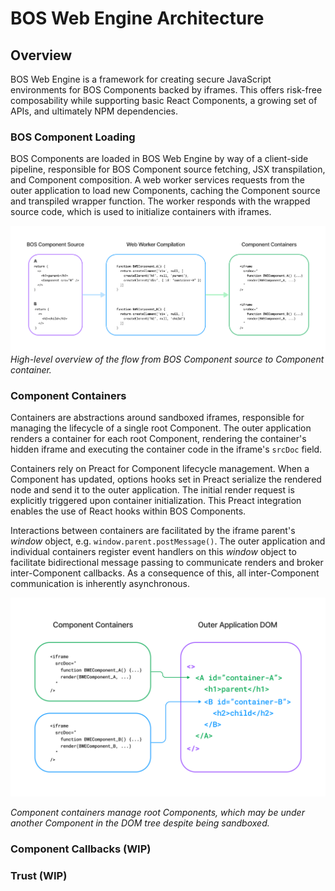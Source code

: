# BOS Web Engine Architecture

## Overview

BOS Web Engine is a framework for creating secure JavaScript environments for BOS Components backed by iframes. This offers
risk-free composability while supporting basic React Components, a growing set of APIs, and ultimately NPM dependencies.

### BOS Component Loading
BOS Components are loaded in BOS Web Engine by way of a client-side pipeline, responsible for BOS Component source
fetching, JSX transpilation, and Component composition. A web worker services requests from the outer application to
load new Components, caching the Component source and transpiled wrapper function. The worker responds with the wrapped
source code, which is used to initialize containers with iframes.

![source-compile-container](./assets/source-compile-container.png)
_High-level overview of the flow from BOS Component source to Component container._

### Component Containers
Containers are abstractions around sandboxed iframes, responsible for managing the lifecycle of a single root Component.
The outer application renders a container for each root Component, rendering the container's hidden iframe and executing
the container code in the iframe's `srcDoc` field.

Containers rely on Preact for Component lifecycle management. When a Component has updated, options hooks set in Preact
serialize the rendered node and send it to the outer application. The initial render request is explicitly triggered upon
container initialization. This Preact integration enables the use of React hooks within BOS Components.

Interactions between containers are facilitated by the iframe parent's _window_ object, e.g. `window.parent.postMessage()`. 
The outer application and individual containers register event handlers on this _window_ object to facilitate bidirectional
message passing to communicate renders and broker inter-Component callbacks. As a consequence of this, all inter-Component
communication is inherently asynchronous.

<img alt="container-application" src="./assets/container-application.png" width="1000">

_Component containers manage root Components, which may be under another Component in the DOM tree despite being sandboxed._

### Component Callbacks (WIP)
### Trust (WIP)
